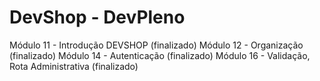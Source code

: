 # DevShop - DevPleno

Módulo 11 - Introdução DEVSHOP (finalizado)
Módulo 12 - Organização (finalizado)
Módulo 14 - Autenticação (finalizado)
Módulo 16 - Validação, Rota Administrativa (finalizado)

